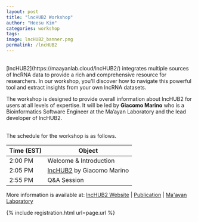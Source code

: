 ```yaml
---
layout: post
title: "lncHUB2 Workshop"
author: "Heesu Kim"
categories: workshop
tags: 
image: lncHUB2_banner.png
permalink: /lncHUB2
---
```


<br>
[lncHUB2](https://maayanlab.cloud/lncHUB2/) integrates multiple sources of lncRNA data to provide a rich and comprehensive resource for researchers. In our workshop, you'll discover how to navigate this powerful tool and extract insights from your own lncRNA datasets.

The workshop is designed to provide overall information about lncHUB2 for users at all levels of expertise. It will be led by **Giacomo Marino** who is a Bioinformatics Software Engineer at the Ma’ayan Laboratory and the lead developer of lncHUB2.


<br>The schedule for the workshop is as follows. <br>

Time (EST) | Object  
----- | ------------------
2:00 PM  | Welcome & Introduction
2:05 PM  | [lncHUB2](https://maayanlab.cloud/lncHUB2/) by Giacomo Marino
2:55 PM  | Q&A Session


More information is available at: [lncHUB2 Website](https://maayanlab.cloud/lncHUB2/) | [Publication](https://pubmed.ncbi.nlm.nih.gov/36869839/) | [Ma'ayan Laboratory](https://labs.icahn.mssm.edu/maayanlab/)

{% include registration.html url=page.url %}

